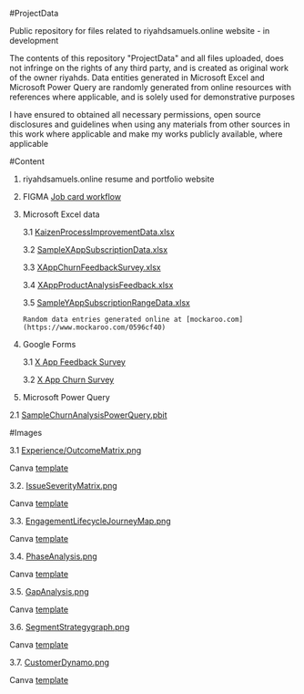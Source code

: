 #ProjectData

Public repository for files related to riyahdsamuels.online website - in development

The contents of this repository "ProjectData" and all files uploaded, does not infringe on the rights of any third party, and is created as original work of the owner riyahds. Data entities generated in Microsoft Excel and Microsoft Power Query are randomly generated from online resources with references where applicable, and is solely used for demonstrative purposes

I have ensured to obtained all necessary permissions, open source disclosures and guidelines when using any materials from other sources in this work where applicable and make my works publicly available, where applicable

#Content

1. riyahdsamuels.online resume and portfolio website

2. FIGMA [Job card workflow](https://www.figma.com/file/smIwfmc00khMUpN2TGO1UH/Job-card-workflow?node-id=0%3A1&t=tourdyD52yO5bTxR-1)

3. Microsoft Excel data

   3.1 [KaizenProcessImprovementData.xlsx](https://github.com/riyahds/ResumeWebsite/blob/main/KaizenProcessImprovementData.xlsx)

   3.2 [SampleXAppSubscriptionData.xlsx](https://github.com/riyahds/ResumeWebsite/blob/main/SampleXAppSubscriptionData.xlsx)

   3.3 [XAppChurnFeedbackSurvey.xlsx](https://github.com/riyahds/ResumeWebsite/blob/main/XAppChurnFeedbackSurvey.xlsx)

   3.4 [XAppProductAnalysisFeedback.xlsx](https://github.com/riyahds/ResumeWebsite/blob/main/XAppProductAnalysisFeedback.xlsx)

   3.5 [SampleYAppSubscriptionRangeData.xlsx](https://github.com/riyahds/ResumeWebsite/blob/main/SampleYAppSubscriptionRangeData.xlsx)

       Random data entries generated online at [mockaroo.com](https://www.mockaroo.com/0596cf40)
      
4. Google Forms

   3.1 [X App Feedback Survey](https://docs.google.com/forms/d/1jv0d2RUpGw5Ud9nYi4R9b5tiFXlFhLfE4Z1ZD-mHF_4/edit)

   3.2 [X App Churn Survey](https://docs.google.com/forms/d/1T87T9gkUrXrCg_5OyO2EbhpYNSmTZX2lupQqBsbjQWI/edit)

5. Microsoft Power Query

2.1 [SampleChurnAnalysisPowerQuery.pbit](https://github.com/riyahds/ResumeWebsite/blob/main/SampleChurnAnalysisPowerQuery.pbit)

#Images

3.1 [Experience/OutcomeMatrix.png](https://github.com/riyahds/ProjectData/blob/main/ExperienceOutcomeMatrix.png)

Canva [template](https://www.canva.com/design/DAFa34jYWO4/eVX3tjZ0bS5RuVOJAf-jVA/edit?utm_content=DAFa34jYWO4&utm_campaign=designshare&utm_medium=link2&utm_source=sharebutton)

3.2. [IssueSeverityMatrix.png](https://github.com/riyahds/ProjectData/blob/main/IssueSeverityMatrix.png)

Canva [template](https://www.canva.com/design/DAFbsagwtsQ/63rLDJ7gay5xNbdSCAldwg/edit?utm_content=DAFbsagwtsQ&utm_campaign=designshare&utm_medium=link2&utm_source=sharebutton)

3.3. [EngagementLifecycleJourneyMap.png](https://github.com/riyahds/ProjectData/blob/main/EngagementLifecycleJourneyMap.png)

Canva [template](https://www.canva.com/design/DAFb4ub6kyw/1wBIv98azBop9AiQGd-OaQ/edit?utm_content=DAFb4ub6kyw&utm_campaign=designshare&utm_medium=link2&utm_source=sharebutton)

3.4. [PhaseAnalysis.png](https://github.com/riyahds/ProjectData/blob/main/PhaseAnalysis.png)

Canva [template](https://www.canva.com/design/DAFb9gFAAJc/iE02yvCVYg4Fh9HUBclqVg/edit?utm_content=DAFb9gFAAJc&utm_campaign=designshare&utm_medium=link2&utm_source=sharebutton)

3.5. [GapAnalysis.png](https://github.com/riyahds/ProjectData/blob/main/GAPAnalysis.png)

Canva [template](https://www.canva.com/design/DAFcDyqW_FM/nNhb98iBLDiqURvHgFNB6g/edit?utm_content=DAFcDyqW_FM&utm_campaign=designshare&utm_medium=link2&utm_source=sharebutton)

3.6. [SegmentStrategygraph.png](https://github.com/riyahds/ProjectData/blob/main/SegmentStrategy.png)

Canva [template](https://www.canva.com/design/DAFcIrxWfqs/H9TS5qdWO-5B2jHhv6DRFg/edit?utm_content=DAFcIrxWfqs&utm_campaign=designshare&utm_medium=link2&utm_source=sharebutton)

3.7. [CustomerDynamo.png](https://github.com/riyahds/ProjectData/blob/main/CustomerDynamo.png)

Canva [template](https://www.canva.com/design/DAFcKk5XGfI/QXujQZF-Zx4u9PfDYAF5Cw/edit?utm_content=DAFcKk5XGfI&utm_campaign=designshare&utm_medium=link2&utm_source=sharebutton)

